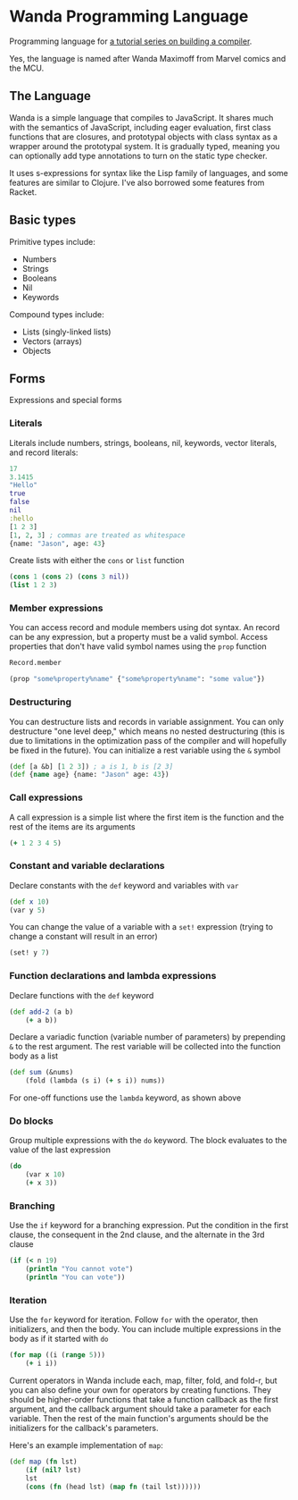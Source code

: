 # Wanda Programming Language

Programming language for [a tutorial series on building a compiler](https://dev.to/jasonsbarr/how-to-create-your-own-programming-language-2642).

Yes, the language is named after Wanda Maximoff from Marvel comics and the MCU.

## The Language

Wanda is a simple language that compiles to JavaScript. It shares much with the semantics of JavaScript, including eager evaluation, first class functions that are closures, and prototypal objects with class syntax as a wrapper around the prototypal system. It is gradually typed, meaning you can optionally add type annotations to turn on the static type checker.

It uses s-expressions for syntax like the Lisp family of languages, and some features are similar to Clojure. I've also borrowed some features from Racket.

## Basic types

Primitive types include:

- Numbers
- Strings
- Booleans
- Nil
- Keywords

Compound types include:
- Lists (singly-linked lists)
- Vectors (arrays)
- Objects

## Forms

Expressions and special forms

### Literals

Literals include numbers, strings, booleans, nil, keywords, vector literals, and record literals:

```clojure
17
3.1415
"Hello"
true
false
nil
:hello
[1 2 3]
[1, 2, 3] ; commas are treated as whitespace
{name: "Jason", age: 43}
```

Create lists with either the `cons` or `list` function

```clojure
(cons 1 (cons 2) (cons 3 nil))
(list 1 2 3)
```

### Member expressions

You can access record and module members using dot syntax. An record can be any expression, but a property must be a valid symbol. Access properties that don't have valid symbol names using the `prop` function

```clojure
Record.member

(prop "some%property%name" {"some%property%name": "some value"})
```

### Destructuring

You can destructure lists and records in variable assignment. You can only destructure "one level deep," which means no nested destructuring (this is due to limitations in the optimization pass of the compiler and will hopefully be fixed in the future). You can initialize a rest variable using the `&` symbol

```clojure
(def [a &b] [1 2 3]) ; a is 1, b is [2 3]
(def {name age} {name: "Jason" age: 43})
```

### Call expressions

A call expression is a simple list where the first item is the function and the rest of the items are its arguments

```clojure
(+ 1 2 3 4 5)
```

### Constant and variable declarations

Declare constants with the `def` keyword and variables with `var`

```clojure
(def x 10)
(var y 5)
```

You can change the value of a variable with a `set!` expression (trying to change a constant will result in an error)

```clojure
(set! y 7)
```

### Function declarations and lambda expressions

Declare functions with the `def` keyword

```clojure
(def add-2 (a b)
    (+ a b))
```

Declare a variadic function (variable number of parameters) by prepending `&` to the rest argument. The rest variable will be collected into the function body as a list

```clojure
(def sum (&nums)
    (fold (lambda (s i) (+ s i)) nums))
```

For one-off functions use the `lambda` keyword, as shown above

### Do blocks

Group multiple expressions with the `do` keyword. The block evaluates to the value of the last expression

```clojure
(do
    (var x 10)
    (+ x 3))
```

### Branching

Use the `if` keyword for a branching expression. Put the condition in the first clause, the consequent in the 2nd clause, and the alternate in the 3rd clause

```clojure
(if (< n 19)
    (println "You cannot vote")
    (println "You can vote"))
```

### Iteration

Use the `for` keyword for iteration. Follow `for` with the operator, then initializers, and then the body. You can include multiple expressions in the body as if it started with `do`

```clojure
(for map ((i (range 5)))
    (+ i i))
```

Current operators in Wanda include each, map, filter, fold, and fold-r, but you can also define your own for operators by creating functions. They should be higher-order functions that take a function callback as the first argument, and the callback argument should take a parameter for each variable. Then the rest of the main function's arguments should be the initializers for the callback's parameters.

Here's an example implementation of `map`:

```clojure
(def map (fn lst)
    (if (nil? lst)
    lst
    (cons (fn (head lst) (map fn (tail lst))))))
```
